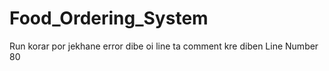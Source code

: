# Food_Ordering_System

Run korar por jekhane error dibe oi line ta comment kre diben 
Line Number 80 
